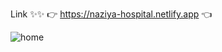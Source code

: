 Link ✨✨ 👉 https://naziya-hospital.netlify.app 👈

![home](https://user-images.githubusercontent.com/101416092/222379967-05c40640-2373-4f37-8d83-63bd5600c962.png)




